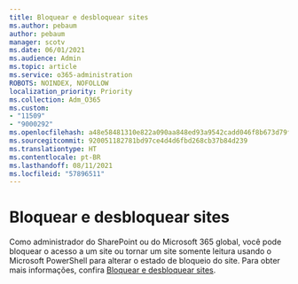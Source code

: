 ```yaml
---
title: Bloquear e desbloquear sites
ms.author: pebaum
author: pebaum
manager: scotv
ms.date: 06/01/2021
ms.audience: Admin
ms.topic: article
ms.service: o365-administration
ROBOTS: NOINDEX, NOFOLLOW
localization_priority: Priority
ms.collection: Adm_O365
ms.custom:
- "11509"
- "9000292"
ms.openlocfilehash: a48e58481310e822a090aa848ed93a9542cadd046f8b673d79f41282691c2585
ms.sourcegitcommit: 920051182781bd97ce4d4d6fbd268cb37b84d239
ms.translationtype: HT
ms.contentlocale: pt-BR
ms.lasthandoff: 08/11/2021
ms.locfileid: "57896511"
---
```

# <a name="lock-and-unlock-sites"></a>Bloquear e desbloquear sites

Como administrador do SharePoint ou do Microsoft 365 global, você pode bloquear o acesso a um site ou tornar um site somente leitura usando o Microsoft PowerShell para alterar o estado de bloqueio do site. Para obter mais informações, confira [Bloquear e desbloquear sites](https://docs.microsoft.com/sharepoint/manage-lock-status).
